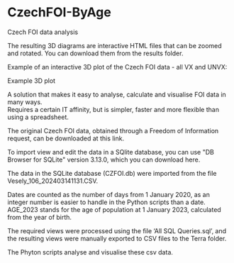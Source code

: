 # CzechFOI-ByAge

Czech FOI data analysis

The resulting 3D diagrams are interactive HTML files that can be zoomed and rotated. 
You can download them from the results folder.

Example of an interactive 3D plot of the Czech FOI data - all VX and UNVX:

Example 3D plot

A solution that makes it easy to analyse, calculate and visualise FOI data in many ways.  
Requires a certain IT affinity, but is simpler, faster and more flexible than using a spreadsheet.

The original Czech FOI data, obtained through a Freedom of Information request, 
can be downloaded at this link.

To import view and edit the data in a SQlite database, you can use "DB Browser for SQLite" version 3.13.0, which you can download here.

The data in the SQLite database (CZFOI.db) were imported from the file Vesely_106_202403141131.CSV. 

Dates are counted as the number of days from 1 January 2020, as an integer number is easier to handle in the Python scripts than a date.
AGE_2023 stands for the age of population at 1 January 2023, calculated from the year of birth.


The required views were processed using the file ‘All SQL Queries.sql’, 
and the resulting views were manually exported to CSV files to the Terra folder. 

The Phyton scripts analyse and visualise these csv data.
